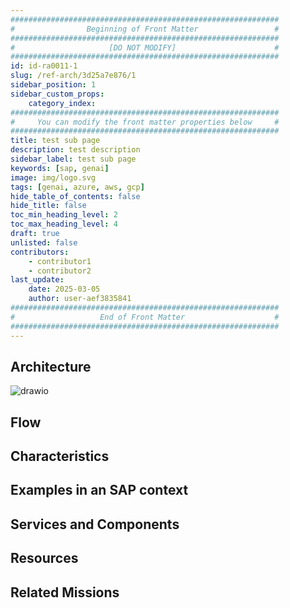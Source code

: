 ```yaml
---
############################################################
#                Beginning of Front Matter                 #
############################################################
#                     [DO NOT MODIFY]                      #
############################################################
id: id-ra0011-1 
slug: /ref-arch/3d25a7e876/1
sidebar_position: 1
sidebar_custom_props:
    category_index:
############################################################
#     You can modify the front matter properties below     #
############################################################
title: test sub page
description: test description
sidebar_label: test sub page
keywords: [sap, genai]
image: img/logo.svg
tags: [genai, azure, aws, gcp]
hide_table_of_contents: false
hide_title: false
toc_min_heading_level: 2
toc_max_heading_level: 4
draft: true
unlisted: false
contributors:
    - contributor1
    - contributor2
last_update:
    date: 2025-03-05
    author: user-aef3835841
############################################################
#                   End of Front Matter                    #
############################################################
---
```


<!-- Add the 'why?' for this architecture. Why do we have it? What is its purpose -->

## Architecture

<!-- The drawio "image" should appear right after the Solution Diagram SVG image -->
<!-- Note: [PLACEHOLDER] Please update the drawio with your architecture's drawio  -->

![drawio](drawio/template.drawio)

## Flow

<!-- Add your flow content here -->

## Characteristics

<!-- Add your characteristics content here -->

## Examples in an SAP context

<!-- Add your SAP context examples here -->

## Services and Components

<!-- Add your services and components here -->

## Resources

<!-- Add your resources here -->

## Related Missions

<!-- Add related missions here -->
